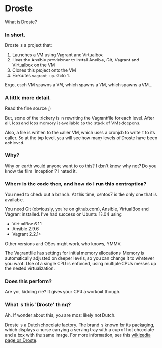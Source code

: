 # Droste

What is Droste?

### In short.

Droste is a project that:

1. Launches a VM using Vagrant and Virtualbox
2. Uses the Ansible provisioner to install Ansible, Git, Vagrant and Virtualbox on the VM
3. Clones this project onto the VM
4. Executes `vagrant up`. Goto 1.

Ergo, each VM spawns a VM, which spawns a VM, which spawns a VM...

### A little more detail.

Read the fine source ;)

But, some of the trickery is in rewriting the Vagrantfile for each level. After all, less and less memory is available as the stack of VMs deepens.

Also, a file is written to the caller VM, which uses a cronjob to write it to its caller. So at the top level, you will see how many levels of Droste have been achieved.

### Why?

Why on earth would anyone want to do this? I don't know, why not? Do you know the film 'Inception'? I hated it.

### Where is the code then, and how do I run this contraption?

You need to check out a branch. At this time, centos7 is the only one that is available.

You need Git (obviously, you're on github.com), Ansible, VirtualBox and Vagrant installed. I've had success on Ubuntu 18.04 using:
* VirtualBox 6.1.1
* Ansible 2.9.6
* Vagrant 2.2.14

Other versions and OSes might work, who knows, YMMV.

The Vagrantfile has settings for initial memory allocations. Memory is automatically adjusted on deeper levels, so you can change it to whatever you want. Use of a single CPU is enforced, using multiple CPUs messes up the nested virtualization.

### Does this perform?

Are you kidding me? It gives your CPU a workout though.

### What is this 'Droste' thing?

Ah. If wonder about this, you are most likely not Dutch.

Droste is a Dutch chocolate factory. The brand is known for its packaging, which displays a nurse carrying a serving tray with a cup of hot chocolate and a box with the same image. For more information, see this [wikipedia page on Droste](https://en.wikipedia.org/wiki/Droste_effect).
